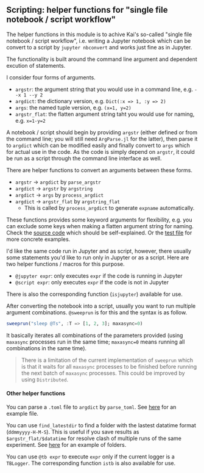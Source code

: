 ## Scripting: helper functions for "single file notebook / script workflow"

The helper functions in this module is to achive Kai's so-called "single file notebook / script workflow", i.e. writing a Jupyter notebook which can be convert to a script by `jupyter nbconvert` and works just fine as in Jupyter.

The functionality is built around the command line argument and dependent excution of statements.

I consider four forms of arguments.

- `argstr`: the argument string that you would use in a command line, e.g. `--x 1 --y 2`
- `argdict`: the dictionary version, e.g. `Dict(:x => 1, :y => 2)`
- `args`: the named tuple version, e.g. `(x=1, y=2)`
- `argstr_flat`: the flatten argument string taht you would use for naming, e.g. `x=1-y=2`

A notebook / script should begin by providing `argstr` (either defined or from the command line; you will still need `ArgParse.jl` for the latter), then parse it to `argdict` which can be modified easily and finally convert to `args` which for actual use in the code. As the code is simply depend on `argstr`, it could be run as a script through the command line interface as well.

There are helper functions to convert an arguments between these forms.

- `argstr` -> `argdict` by `parse_argstr`
- `argdict` -> `argstr` by `argstring`
- `argdict` -> `args` by `process_argdict`
- `argdict` -> `argstr_flat` by `argstring_flat`
  - This is called by `process_argdict` to generate `expname` automatically.

These functions provides some keyword arguments for flexibility, e.g. you can exclude some keys when making a flatten argument string for naming. Check the [source code](https://github.com/xukai92/MLToolkit.jl/blob/master/src/Scripting/args.jl) which should be self-explained. Or the [test file](https://github.com/xukai92/MLToolkit.jl/blob/master/test/Scripting/args.jl) for more concrete examples.

I'd like the same code run in Jupyter and as script, however, there usually some statements you'd like to run only in Jupyter or as a script. Here are two helper functions / macros for this purpose.

- `@jupyter expr`: only executes `expr` if the code is running in Jupyter
- `@script expr`: only executes `expr` if the code is not in Jupyter

There is also the corresponding function (`isjupyter`) available for use.

After converting the notebook into a script, usually you want to run multiple argument combinations. `@sweeprun` is for this and the syntax is as follow.

```julia
sweeprun("sleep @Ts", :T => [1, 2, 3]; maxasync=0)
```

It basically iterates all combinations of the parameters provided (using `maxasync` processes run in the same time; `maxasync=0` means running all combinations in the same time).

> There is a limitation of the current implementation of `sweeprun` which is that it waits for all `maxasync` processes to be finished before running the next batch of `maxasync` processes. This could be improved by using `Distributed`.

#### Other helper functions

You can parse a `.toml` file to `argdict` by `parse_toml`. See [here](https://github.com/xukai92/MLToolkit.jl/blob/master/test/Scripting/Test.toml) for an example file.

You can use `find_latestdir` to find a folder with the lastest datatime format (`ddmmyyyy-H-M-S`). This is useful if you save results as `$argstr_flat/$datatime` for resolve clash of multiple runs of the same experiment. See [here](https://github.com/xukai92/MLToolkit.jl/tree/master/test/Scripting) for an example of folders.

You can use `@tb expr` to execute `expr` only if the current logger is a `TBLogger`. The corresponding function `istb` is also available for use.